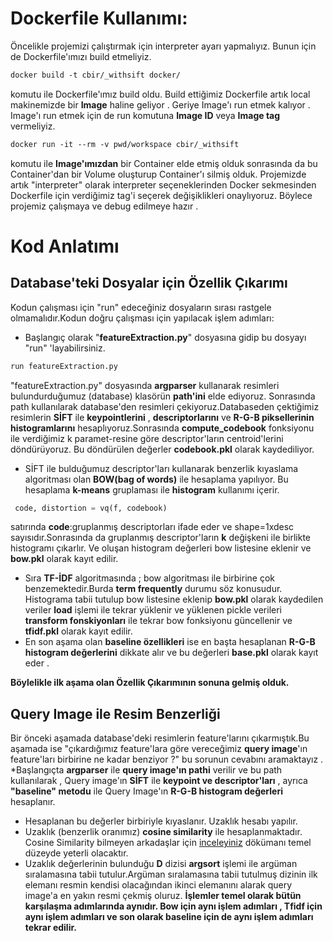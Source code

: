 # Dockerfile Kullanımı:
Öncelikle projemizi çalıştırmak için interpreter ayarı yapmalıyız. Bunun için de Dockerfile'ımızı build etmeliyiz.
````dockerfile
docker build -t cbir/_withsift docker/
````
komutu ile Dockerfile'ımız build oldu. Build ettiğimiz Dockerfile artık local makinemizde bir **Image** haline geliyor . 
Geriye Image'ı run etmek kalıyor . Image'ı run etmek için de run komutuna **Image ID** veya **Image tag** vermeliyiz.
```dockerfile
docker run -it --rm -v pwd/workspace cbir/_withsift 
```
komutu ile **Image'ımızdan** bir Container elde etmiş olduk sonrasında da bu Container'dan bir Volume oluşturup Container'ı 
silmiş olduk. Projemizde artık "interpreter" olarak interpreter seçeneklerinden Docker sekmesinden Dockerfile için 
verdiğimiz tag'i seçerek değişiklikleri onaylıyoruz. Böylece projemiz çalışmaya ve debug edilmeye hazır .

# Kod Anlatımı
## Database'teki Dosyalar için Özellik Çıkarımı
Kodun çalışması için "run" edeceğiniz dosyaların sırası rastgele olmamalıdır.Kodun doğru çalışması için yapılacak
işlem adımları:
* Başlangıç olarak "**featureExtraction.py**" dosyasına gidip bu dosyayı "run" 'layabilirsiniz.
```python
run featureExtraction.py
```
"featureExtraction.py" dosyasında **argparser** kullanarak resimleri bulundurduğumuz (database) klasörün **path'ini** elde ediyoruz. Sonrasında path
kullanılarak database'den resimleri çekiyoruz.Databaseden çektiğimiz resimlerin **SİFT** ile **keypointlerini** , **descriptorlarını**
ve **R-G-B piksellerinin histogramlarını** hesaplıyoruz.Sonrasında **compute_codebook** fonksiyonu ile verdiğimiz k paramet-resine göre 
descriptor'ların centroid'lerini döndürüyoruz. Bu döndürülen değerler **codebook.pkl** olarak kaydediliyor. 
* SİFT ile bulduğumuz descriptor'ları kullanarak benzerlik kıyaslama algoritması olan **BOW(bag of words)** ile hesaplama 
yapılıyor. Bu hesaplama **k-means** gruplaması ile **histogram** kullanımı içerir.
````python
 code, distortion = vq(f, codebook)
````
satırında **code**:gruplanmış descriptorları ifade eder ve shape=1xdesc sayısıdır.Sonrasında da gruplanmış descriptor'ların
**k** değişkeni ile birlikte histogramı çıkarlır. Ve oluşan histogram değerleri bow listesine eklenir ve **bow.pkl** olarak 
kayıt edilir. 
* Sıra **TF-İDF** algoritmasında ; bow algoritması ile birbirine çok benzemektedir.Burda **term frequently** durumu söz konusudur.
Histograma tabii tutulup bow listesine eklenip **bow.pkl** olarak kaydedilen veriler **load** işlemi ile tekrar yüklenir ve 
yüklenen pickle verileri **transform fonskiyonları** ile tekrar bow fonksiyonu güncellenir ve **tfidf.pkl** olarak kayıt edilir.
* En son aşama olan **baseline özellikleri** ise en başta hesaplanan **R-G-B histogram değerlerini** dikkate alır ve bu değerleri 
**base.pkl** olarak kayıt eder . 

**Böylelikle ilk aşama olan Özellik Çıkarımının sonuna gelmiş olduk.**

## Query Image ile Resim Benzerliği
Bir önceki aşamada database'deki resimlerin feature'larını çıkarmıştık.Bu aşamada ise "çıkardığımız feature'lara göre
vereceğimiz **query image**'ın feature'ları birbirine ne kadar benziyor ?" bu sorunun cevabını aramaktayız .
*Başlangıçta **argparser** ile **query image'ın pathi** verilir ve bu path kullanılarak , Query image'ın **SİFT** ile **keypoint ve 
descriptor'ları** , ayrıca **"baseline" metodu** ile Query Image'ın **R-G-B histogram değerleri** hesaplanır.
* Hesaplanan bu değerler birbiriyle kıyaslanır. Uzaklık hesabı yapılır.
* Uzaklık (benzerlik oranımız)  **cosine similarity** ile hesaplanmaktadır. Cosine Similarity bilmeyen arkadaşlar için
[inceleyiniz](http://www.selcukbasak.com/download/TurkceDokumanBenzerligi.pdf) dökümanı temel düzeyde yeterli olacaktır. 
* Uzaklık değerlerinin bulunduğu **D** dizisi **argsort** işlemi ile argüman sıralamasına tabii tutulur.Argüman sıralamasına
tabii tutulmuş dizinin ilk elemanı resmin kendisi olacağından ikinci elemanını alarak query image'a en yakın resmi çekmiş
oluruz.
**İşlemler temel olarak bütün karşılaşma adımlarında aynıdır. Bow için aynı işlem adımları , Tfidf için aynı işlem adımları
ve son olarak baseline için de aynı işlem adımları tekrar edilir.**
